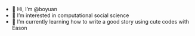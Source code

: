 - 👋 Hi, I’m @boyuan
- 👀 I’m interested in computational social science
- 🌱 I’m currently learning how to write a good story using cute codes with Eason


<!---
boyuanjia1126/boyuanjia1126 is a ✨ special ✨ repository because its `README.md` (this file) appears on your GitHub profile.
You can click the Preview link to take a look at your changes.
--->
